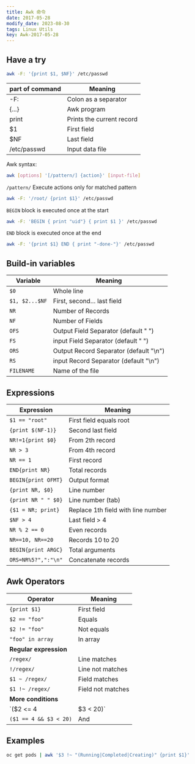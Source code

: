 ```yaml
---
title: Awk 命令
date: 2017-05-28
modify_date: 2023-08-30
tags: Linux Utils
key: Awk-2017-05-28
---
```


## Have a try

```sh
awk -F: '{print $1, $NF}' /etc/passwd
```

| part of command | Meaning                   |
| --------------- | ------------------------- |
| -F:             | Colon as a separator      |
| {...}           | Awk program               |
| print           | Prints the current record |
| $1              | First field               |
| $NF             | Last field                |
| /etc/passwd     | Input data file           |

Awk syntax:

```sh
awk [options] '[/pattern/] {action}' [input-file]
```

<!--more-->

`/pattern/` Execute actions only for matched pattern

```sh
awk -F: '/root/ {print $1}' /etc/passwd
```
`BEGIN` block is executed once at the start

```sh
awk -F: 'BEGIN { print "uid"} { print $1 }' /etc/passwd
```

`END` block is executed once at the end

```sh
awk -F: '{print $1} END { print "-done-"}' /etc/passwd
```

## Build-in variables

| Variable       | Meaning                                |
| -------------- | -------------------------------------- |
| `$0`           | Whole line                             |
| `$1, $2...$NF` | First, second… last field              |
| `NR`           | Number of Records                      |
| `NF`           | Number of Fields                       |
| `OFS`          | Output Field Separator (default " ")   |
| `FS`           | input Field Separator (default " ")    |
| `ORS`          | Output Record Separator (default "\n") |
| `RS`           | input Record Separator (default "\n")  |
| `FILENAME`     | Name of the file                       |

## Expressions

| Expression          | Meaning                            |
| ------------------- | ---------------------------------- |
| `$1 == "root"`      | First field equals root            |
| `{print $(NF-1)}`   | Second last field                  |
| `NR!=1{print $0}`   | From 2th record                    |
| `NR > 3`            | From 4th record                    |
| `NR == 1`           | First record                       |
| `END{print NR}`     | Total records                      |
| `BEGIN{print OFMT}` | Output format                      |
| `{print NR, $0}`    | Line number                        |
| `{print NR " " $0}` | Line number (tab)                  |
| `{$1 = NR; print}`  | Replace 1th field with line number |
| `$NF > 4`           | Last field > 4                     |
| `NR % 2 == 0`       | Even records                       |
| `NR==10, NR==20`    | Records 10 to 20                   |
| `BEGIN{print ARGC}` | Total arguments                    |
| `ORS=NR%5?",":"\n"` | Concatenate records                |

## Awk Operators

| Operator               | Meaning           |
| ---------------------- | ----------------- |
| `{print $1}`           | First field       |
| `$2 == "foo"`          | Equals            |
| `$2 != "foo"`          | Not equals        |
| `"foo" in array`       | In array          |
| **Regular expression** |                   |
| `/regex/`              | Line matches      |
| `!/regex/`             | Line not matches  |
| `$1 ~ /regex/`         | Field matches     |
| `$1 !~ /regex/`        | Field not matches |
| **More conditions**    |                   |
| `($2 <= 4              | $3 < 20)`         | Or |
| `($1 == 4 && $3 < 20)` | And               |

## Examples

```sh
oc get pods | awk '$3 !~ "(Running|Completed|Creating)" {print $1}'
```